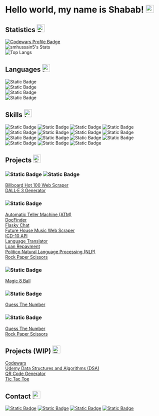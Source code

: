 # Hello world, my name is Shabab! <img src="https://raw.githubusercontent.com/Tarikul-Islam-Anik/Telegram-Animated-Emojis/main/People/Waving%20Hand.webp" alt="Bar Chart" width="25" height="25" />

## Statistics <img src="https://raw.githubusercontent.com/Tarikul-Islam-Anik/Telegram-Animated-Emojis/main/Objects/Bar%20Chart.webp" alt="Bar Chart" width="25" height="25" />
[![Codewars Profile Badge](https://www.codewars.com/users/smhussain5/badges/large)](https://www.codewars.com/users/smhussain5)<br>
![smhussain5's Stats](https://github-readme-stats.vercel.app/api?username=smhussain5&theme=default&show_icons=true&hide_border=false&count_private=true&rank_icon=github)<br>
![Top Langs](https://github-readme-stats.vercel.app/api/top-langs/?username=smhussain5&hide_progress=true)<br>

## Languages <img src="https://raw.githubusercontent.com/Tarikul-Islam-Anik/Telegram-Animated-Emojis/main/Objects/Laptop.webp" alt="Laptop" width="25" height="25" />
![Static Badge](https://img.shields.io/badge/JavaScript-F7DF1E?style=for-the-badge&logo=javascript&logoColor=%23000)<br>
![Static Badge](https://img.shields.io/badge/TypeScript-3178C6?style=for-the-badge&logo=typescript&logoColor=%23FFF)<br>
![Static Badge](https://img.shields.io/badge/Python-3776AB?style=for-the-badge&logo=python&logoColor=%23FFF)<br>
![Static Badge](https://img.shields.io/badge/Go-00ADD8?style=for-the-badge&logo=go&logoColor=%23FFF)<br>

## Skills <img src="https://raw.githubusercontent.com/Tarikul-Islam-Anik/Telegram-Animated-Emojis/main/Objects/Laptop.webp" alt="Laptop" width="25" height="25" />
![Static Badge](https://img.shields.io/badge/Bootstrap-7952B3?style=for-the-badge&logo=bootstrap&logoColor=%23FFF)
![Static Badge](https://img.shields.io/badge/CSS3-1572B6?style=for-the-badge&logo=css3&logoColor=%23FFF)
![Static Badge](https://img.shields.io/badge/Django-44B78B?style=for-the-badge&logo=django&logoColor=%23FFF)
![Static Badge](https://img.shields.io/badge/Docker-2496ED?style=for-the-badge&logo=docker&logoColor=%23FFF)
![Static Badge](https://img.shields.io/badge/Flask-000?style=for-the-badge&logo=flask&logoColor=%23FFF)
![Static Badge](https://img.shields.io/badge/Git-F05032?style=for-the-badge&logo=git&logoColor=%23FFF)
![Static Badge](https://img.shields.io/badge/GitHub-000?style=for-the-badge&logo=github&logoColor=%23FFF)
![Static Badge](https://img.shields.io/badge/GitHub_Actions-2088FF?style=for-the-badge&logo=githubactions&logoColor=%23FFF)
![Static Badge](https://img.shields.io/badge/Heroku-430098?style=for-the-badge&logo=heroku&logoColor=%23FFF)
![Static Badge](https://img.shields.io/badge/HTML5-E34F26?style=for-the-badge&logo=HTML5&logoColor=%23FFF)
![Static Badge](https://img.shields.io/badge/Netlify-00C7B7?style=for-the-badge&logo=netlify&logoColor=%23FFF)
![Static Badge](https://img.shields.io/badge/Node.js-339933?style=for-the-badge&logo=nodedotjs&logoColor=%23FFF)
![Static Badge](https://img.shields.io/badge/React-61DAFB?style=for-the-badge&logo=react&logoColor=%23000)
![Static Badge](https://img.shields.io/badge/Selenium-43B02A?style=for-the-badge&logo=selenium&logoColor=%23FFF)
![Static Badge](https://img.shields.io/badge/Tailwind_CSS-06B6D4?style=for-the-badge&logo=tailwindcss&logoColor=%23FFF)

<!-- ## Education <img src="https://raw.githubusercontent.com/Tarikul-Islam-Anik/Telegram-Animated-Emojis/main/Objects/Books.webp" alt="Books" width="25" height="25" />
- **TTU Rawls College of Business (2020)**
  - MBA in Health Organization Management
- **TTUHSC Graduate School of Biomedical Sciences (2019)**
  - MS in Graduate Medical Education Sciences
- **Stony Brook University (2017)**
  - BE in Biomedical Engineering (Cellular/Molecular)</li>
-->

## Projects <img src="https://raw.githubusercontent.com/Tarikul-Islam-Anik/Telegram-Animated-Emojis/main/Symbols/Check%20Box%20With%20Check.webp" alt="Check Box With Check" width="25" height="25" />
### ![Static Badge](https://img.shields.io/badge/JavaScript-F7DF1E?style=for-the-badge&logo=javascript&logoColor=%23000) ![Static Badge](https://img.shields.io/badge/TypeScript-3178C6?style=for-the-badge&logo=typescript&logoColor=%23FFF)
<a href="https://github.com/smhussain5/BB100-Scraper">Billboard Hot 100 Web Scraper</a><br>
<a href="https://github.com/smhussain5/DALLE3-Generator">DALL·E 3 Generator</a><br>
### ![Static Badge](https://img.shields.io/badge/Python-3776AB?style=for-the-badge&logo=python&logoColor=%23FFF)
<a href="https://github.com/smhussain5/ATM-OOP">Automatic Teller Machine (ATM)</a><br>
<a href="https://github.com/smhussain5/HCP-Django-Python">DocFinder</a><br>
<a href="https://github.com/smhussain5/Flask-SocketIO-Chat-Python">Flasky Chat</a><br>
<a href="https://github.com/smhussain5/Selenium-EDM-Python">Future House Music Web Scraper</a><br>
<a href="https://github.com/smhussain5/ICD10-DFR-Python">ICD-10 API</a><br>
<a href="https://github.com/smhussain5/Translator-Python">Language Translator</a><br>
<a href="https://github.com/smhussain5/Loan-Python">Loan Repayment</a><br>
<a href="https://github.com/smhussain5/Politico-NLP-Python">Politico Natural Language Processing (NLP)</a><br>
<a href="https://github.com/smhussain5/RPS-Python">Rock Paper Scissors</a><br>
### ![Static Badge](https://img.shields.io/badge/Go-00ADD8?style=for-the-badge&logo=go&logoColor=%23FFF)
<a href="https://github.com/smhussain5/Go-Magic-8-Ball">Magic 8 Ball</a><br>
### ![Static Badge](https://img.shields.io/badge/Rust-F46623?style=for-the-badge&logo=rust&logoColor=%23FFF)
<a href="https://github.com/smhussain5/Rust-Guess-Number">Guess The Number</a><br>
### ![Static Badge](https://img.shields.io/badge/C%23-512BD4?style=for-the-badge&logo=csharp&logoColor=%23FFF)
<a href="https://github.com/smhussain5/Guess-Number-App">Guess The Number</a><br>
<a href="https://github.com/smhussain5/RPS-App">Rock Paper Scissors</a><br>

## Projects (WIP) <img src="https://raw.githubusercontent.com/Tarikul-Islam-Anik/Telegram-Animated-Emojis/main/Objects/Toolbox.webp" alt="Toolbox" width="25" height="25" />
<a href="https://github.com/smhussain5/CODEWARS">Codewars</a><br>
<a href="https://github.com/smhussain5/Udemy_DSA">Udemy Data Structures and Algorithms (DSA)</a><br>
<a href="https://github.com/smhussain5/QR_Code_Generator">QR Code Generator</a><br>
<a href="https://github.com/smhussain5/Tic_Tac_Toe">Tic Tac Toe</a><br>

## Contact <img src="https://raw.githubusercontent.com/Tarikul-Islam-Anik/Telegram-Animated-Emojis/main/Objects/Inbox%20Tray.webp" alt="Inbox Tray" width="25" height="25" />
[![Static Badge](https://img.shields.io/badge/Send%20me%20an%20email-EA4335?style=for-the-badge&logo=gmail&logoColor=FFF)](mailto:shababhussain525@gmail.com?)
[![Static Badge](https://img.shields.io/badge/Connect_with_me_on_LinkedIn-0A66C2?style=for-the-badge&logo=linkedin&logoColor=FFF)](https://www.linkedin.com/in/shabab-h)
[![Static Badge](https://img.shields.io/badge/Follow_me_on_Twitter-1D9BF0?style=for-the-badge&logo=twitter&logoColor=FFF)](https://twitter.com/shussain_5)
[![Static Badge](https://img.shields.io/badge/Follow_me_on_GitHub-000?style=for-the-badge&logo=github&logoColor=FFF)](https://github.com/smhussain5)
